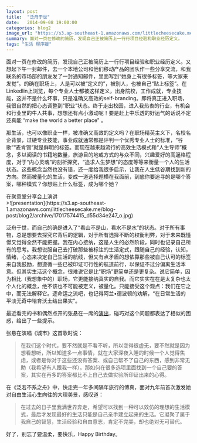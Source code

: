 ```yaml
---
layout: post
title:  "泛舟于世"
date:   2014-09-08 19:00:00
categories: blog2
image_url: "https://s3.ap-southeast-1.amazonaws.com/littlecheesecake.me/blog-post/blog2/archive/8620847001_be2f5b6b23_h.jpg"
summary: 面对一页在修改的简历，发现自己正被简历上一行行项目经验和职业经历定义。
tags: "生活 程序媛"
---
```


面对一页在修改的简历，发现自己正被简历上一行行项目经验和职业经历定义。又想起下午一封邮件，去一个本地公司和他们移动产品的团队作一些分享交流，和我联系的市场部的朋友发了一封通知邮件，里面写到“她身上有很多标签，等大家来发觉”。的确在职场上，人是可以被“定义的”，被别人，也被自己“贴上标签”。在Linkedlin上浏览，每个专业人士都被这样定义，出身院校，工作成就，专业技能，这并不是什么坏事，只是准确又高效的self-branding。即将真正进入职场，我很自然的把心态调整到“职业”状态。终于走出校园，进入我热衷的行业，有机会和行业里的牛人共事，想想还有点小激动呢！要是赶上中乐透的好运气的话说不定还真能 “make the world a better place" 。

那生活，也可以像职业一样，被准确又高效的定义吗？在职场精英主义下，名校名企背景，过硬专业技能，事业成就通常都是评判一个优秀专业人士的标准，“谷歌”“麦肯锡”就是鲜明的标签。而现在越来越流行的高效生活模式和“人生导师”概念，多以阅读的书籍地数量，旅游目的地或方式的与众不同，兴趣爱好的高逼格程度，对于“内心灵魂”的剖析探究，“追求人生梦想”的态度等等来衡量一个人的生活状态。这些概念当然也没有错，还一度给我很多启示，让我在人生低谷期找到新的方向。然而被量化的生活，变成一道选择题横在我面前，到底你要追寻的是哪个答案，哪种模式？你想贴上什么标签，成为哪个她？

<figcaption>
在聚意堂分享会上演讲
</figcaption>
>![presentation](https://s3.ap-southeast-1.amazonaws.com/littlecheesecake.me/blog-post/blog2/archive/17017574415_d55d34e247_o.jpg)

泛舟于世，而自己的确是进入了“看山不是山，看水不是水”的状态。对于所有事物，总是想要去探究它背后的逻辑，对于所有选择不断的权衡利弊，对于未来既憧憬又觉得全然不能把握。我在内心接纳，这是人生的必然阶段，同时也记录自己所有的思考。我想说服自己去打破那些被标注的生活定式，跟随自己的经验，认知，情绪，心态来决定自己生活的航线，但又有点矛盾的想依靠那些被自己认可的标签来自我鼓励，想遵循一些已被印证可行性的航道前行，以保证不过分偏离生活本意。但其实生活这个概念，很难说它是比“职场”更简单还是更复杂。说它简单，因为相比（我想象中的）职场，它更能接纳真实的自我。而它实实在在是太复杂也太个人化的概念，绝不该也不可能被定义，被量化。只能接受这个观点：我们在它之中，而无法解释它。逐命运之流吧，也记得阿兰•德波顿的劝解，“在日常生活的平淡无奇中培育沃土结出果实”。

最近看完的书和偶然点开的张悬在一席的[演出](http://www.youtube.com/watch?v=0pK8OzvFRw4)，碰巧对这个问题都表达了相似的困惑，给出了一些提示。

张悬在演唱《城市》这首歌时说：

>在我们这个时代，要不然就是不看不听，所以变得很虚无，要不然就是因为想看想听，所以知道多一点事情，就在大家深夜入睡的时候一个人觉得焦虑，或者是你对于这些还没有答案、或自己帮不了自己的东西，感到非常无助（我希望有人跟我一样）。那如何在很多选项里面找到一个自己要的答案，其实在再多的答案都比不上自己去做实验所印证出来的心得。

在《泛若不系之舟》中，快走完一年多间隔年旅行的傅真，面对九年前首次激发她对自由生活心生向往的大理美景，感叹道：

>在过去的日子里我满世界奔走，希望可以找到一种可以效仿的理想的生活模式，最后才发现最好的生活只能是自己亲手建立起来的生活。它凝聚了属于我自己的智慧，生活经验和自由意志，肯定不完美，却也绝对无可替代。

好了，别忘了要温柔，要快乐，Happy Birthday。
